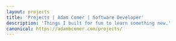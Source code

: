 ```yaml
---
layout: projects
title: 'Projects | Adam Comer | Software Developer'
description: 'Things I built for fun to learn something new.'
canonical: https://adambcomer.com/projects/
---
```

